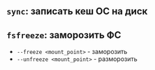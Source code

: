 ## ```sync```: записать кеш ОС на диск

## ```fsfreeze```: заморозить ФС 
  - ```--freeze <mount_point>``` - заморозить
  - ```--unfreeze <mount_point>``` - разморозить
